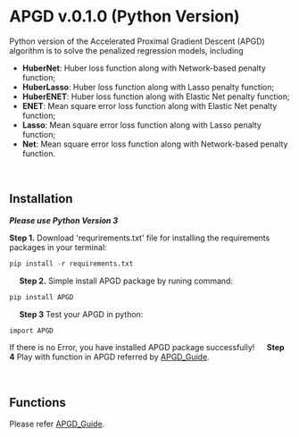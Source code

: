 <!-- README.md is generated from README.Rmd. Please edit that file -->

# APGD v.0.1.0 (Python Version)

<!-- badges: start -->

Python version of the Accelerated Proximal Gradient Descent (APGD) algorithm is to solve the penalized regression models, including 

- **HuberNet**: Huber loss function along with Network-based penalty function;
- **HuberLasso**: Huber loss function along with Lasso penalty function;
- **HuberENET**: Huber loss function along with Elastic Net penalty function;
- **ENET**: Mean square error loss function along with Elastic Net penalty function;
- **Lasso**: Mean square error loss function along with Lasso penalty function;
- **Net**: Mean square error loss function along with Network-based penalty function.

&emsp;&emsp;

## Installation

***Please use Python Version 3***

**Step 1.** Download 'requrirements.txt' file for installing the requirements packages in your terminal:

``` r
pip install -r requirements.txt
```
&emsp;
**Step 2.** Simple install APGD package by runing command:

``` r
pip install APGD
```
&emsp;
**Step 3** Test your APGD in python:

``` r
import APGD
```

If there is no Error, you have installed APGD package successfully!
&emsp;
**Step 4** Play with function in APGD referred by [APGD_Guide](https://github.com/tobefuture/APGD/blob/main/Python/APGD_Guide.pdf).

&emsp; &emsp;

## Functions

Please refer [APGD_Guide](https://github.com/tobefuture/APGD/blob/main/Python/APGD_Guide.pdf).
